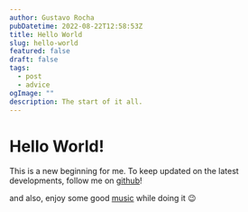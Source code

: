 ```yaml
---
author: Gustavo Rocha
pubDatetime: 2022-08-22T12:58:53Z
title: Hello World
slug: hello-world
featured: false
draft: false
tags:
  - post
  - advice
ogImage: ""
description: The start of it all.
---
```


# Hello World!

This is a new beginning for me. To keep updated on the latest developments, follow me on [github](https://github.com/gu-does-git)!

and also, enjoy some good [music](https://www.youtube.com/watch?v=rQiHzcdUPAU) while doing it 😉
